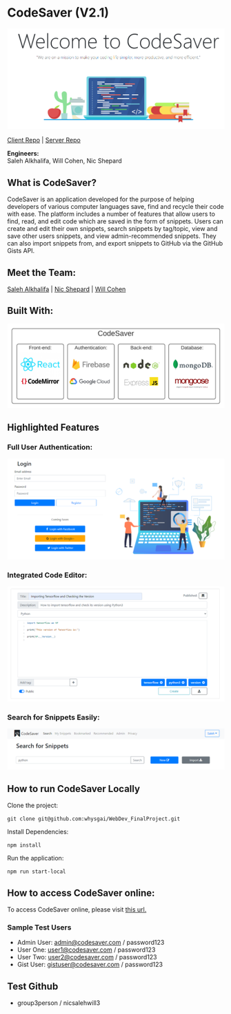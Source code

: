 # CodeSaver (V2.1)

![Alt text](./src/assets/media/welcome.PNG)

<a href="https://github.com/whysgai/WebDev_FinalProject">Client Repo</a> | 
<a href="https://github.com/alkhalifas/cs5610-f20-server-node-alkhalifas">Server Repo</a> 

**Engineers:**  
Saleh Alkhalifa, Will Cohen, Nic Shepard

## What is CodeSaver?

CodeSaver is an application developed for the purpose of helping developers of 
various computer languages save, find and recycle their code with ease. The 
platform includes a number of features that allow users to find, read, and edit code 
which are saved in the form of snippets. Users can create and edit their own 
snippets, search snippets by tag/topic, view and save other users snippets, and 
view admin-recommended snippets. They can also import snippets from, and export
snippets to GitHub via the GitHub Gists API.

## Meet the Team:
[Saleh Alkhalifa](https://www.linkedin.com/in/saleh-alkhalifa/) | 
[Nic Shepard](https://www.linkedin.com/in/nicholas-shepard-2018/) | 
[Will Cohen](https://www.linkedin.com/in/william-cohen-867a4231/)

## Built With:

![Alt text](./src/assets/media/stack.png)

## Highlighted Features

### Full User Authentication:

![Alt text](./src/assets/media/login_page.PNG)

### Integrated Code Editor:

![Alt text](./src/assets/media/snippet_example.PNG)

### Search for Snippets Easily:

![Alt text](./src/assets/media/search.PNG)

## How to run CodeSaver Locally

Clone the project:

    git clone git@github.com:whysgai/WebDev_FinalProject.git
    
Install Dependencies:

    npm install
    
Run the application:

    npm run start-local

## How to access CodeSaver online:

To access CodeSaver online, please visit [this url.](https://cs5610-project-group3-v2.herokuapp.com/)

### Sample Test Users
- Admin User: admin@codesaver.com / password123
- User One:  user1@codesaver.com / password123
- User Two:  user2@codesaver.com / password123
- Gist User:  gistuser@codesaver.com / password123

## Test Github
- group3person / nicsalehwill3



